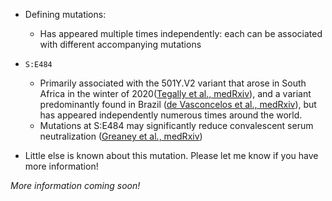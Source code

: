- Defining mutations:
    - Has appeared multiple times independently: each can be associated with different accompanying mutations
- `S:E484`
    - Primarily associated with the 501Y.V2 variant that arose in South Africa in the winter of 2020([Tegally et al., medRxiv](https://www.medrxiv.org/content/10.1101/2020.12.21.20248640v1)), and a variant predominantly found in Brazil ([de Vasconcelos et al., medRxiv](https://www.medrxiv.org/content/10.1101/2020.12.23.20248598v1.article-info)), but has appeared independently numerous times around the world.
    - Mutations at S:E484 may significantly reduce convalescent serum neutralization ([Greaney et al., medRxiv](https://www.biorxiv.org/content/10.1101/2020.12.31.425021v1))

- Little else is known about this mutation. Please let me know if you have more information!

_More information coming soon!_
